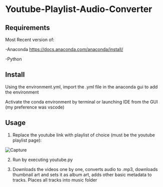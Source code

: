 # Youtube-Playlist-Audio-Converter

## Requirements

Most Recent version of:

-Anaconda https://docs.anaconda.com/anaconda/install/

-Python 

## Install

Using the environment.yml, import the .yml file in the anaconda gui to add the environment

Activate the conda environment by terminal or launching IDE from the GUI (my preference was vscode)

## Usage

1. Replace the youtube link with playlist of choice (must be the youtube playlist page):

![Capture](https://user-images.githubusercontent.com/61327177/108755945-84ebc280-750d-11eb-9a3c-e96ea5b02901.PNG)

2. Run by executing youtube.py

3. Downloads the videos one by one, converts audio to .mp3, downloads thumbnail art and sets it as album art, adds other basic metadata to tracks. Places all tracks into music folder
